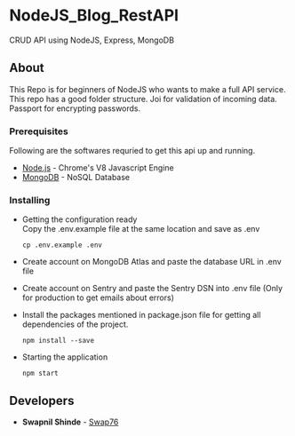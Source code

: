 # NodeJS_Blog_RestAPI
CRUD API using NodeJS, Express, MongoDB

## About

This Repo is for beginners of NodeJS who wants to make a full API service. This repo has a good folder structure. Joi for validation of incoming data. Passport for encrypting passwords.  

### Prerequisites

Following are the softwares requried to get this api up and running.
* [Node.js](https://nodejs.org) - Chrome's V8 Javascript Engine
* [MongoDB](https://mongodb.org) - NoSQL Database

### Installing

- Getting the configuration ready <br>
  Copy the .env.example file at the same location and save as .env
  ```
  cp .env.example .env
  ```
- Create account on MongoDB Atlas and paste the       database URL in .env file

- Create account on Sentry and paste the Sentry DSN   into .env file (Only for production to get emails   about errors)

- Install the packages mentioned in package.json file for getting all dependencies of the project.
  ```
  npm install --save
  ```
- Starting the application
  <br/>
  
  ```
  npm start
  ```
  
## Developers

* **Swapnil Shinde** - [Swap76](https://github.com/Swap76)
